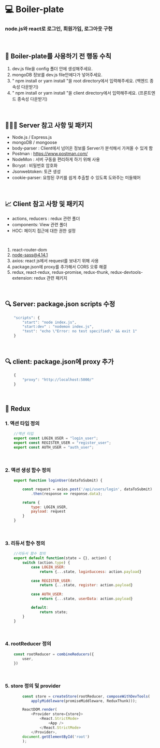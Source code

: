# 💻 Boiler-plate
### node.js와 react로 로그인, 회원가입, 로그아웃 구현

<br>

## 🔖 Boiler-plate를 사용하기 전 행동 수칙
1. dev.js file을 config 폴더 안에 생성해주세요.
2. mongoDB 정보를 dev.js file안에다가 넣어주세요.
3. " npm install or yarn install "을 root directory에서 입력해주세요. (백엔드 종속성 다운받기)
4. " npm install or yarn install "을 client directory에서 입력해주세요. (프론트엔드 종속성 다운받기)

<br>

## 👨🏻‍💻 Server 참고 사항 및 패키지
* Node.js / Express.js
* mongoDB / mongoose
* body-parser : Client에서 넘어온 정보를 Server가 분석해서 가져올 수 있게 함
* Postman : https://www.postman.com/
* NodeMon : 서버 구동을 편리하게 하기 위해 사용
* Bcrypt : 비밀번호 암호화
* Jsonwebtoken: 토큰 생성
* cookie-parser: 요청된 쿠키를 쉽게 추출할 수 있도록 도와주는 미들웨어

<br>

## 📈 Client 참고 사항 및 패키지
* actions, reducers : redux 관련 폴더
* components: View 관련 폴더
* HOC: 페이지 접근에 대한 권한 설정

<br>

1. react-router-dom
2. node-sass@4.14.1
3. axios: react js에서 request를 보내기 위해 사용
4. package.json에 proxy를 추가해서 CORS 오류 해결
5. redux, react-redux, redux-promise, redux-thunk, redux-devtools-extension: redux 관련 패키지

<br>

## 🔍 Server: package.json scripts 수정
```javascript
    "scripts": {
        "start": "node index.js",
        "start:dev" : "nodemon index.js",
        "test": "echo \"Error: no test specified\" && exit 1"
    }
```

<br>

## 🔍 client: package.json에 proxy 추가
```javascript
    {
        "proxy": "http://localhost:5000/"
    }
```

<br>

## 🏃 Redux
### 1. 액션 타입 정의
```javascript
    //액션 타입
    export const LOGIN_USER = "login_user";
    export const REGISTER_USER = "register_user";
    export const AUTH_USER = "auth_user";
```

<br>

### 2. 액션 생성 함수 정의

```javascript
    export function loginUser(dataToSubmit) {

        const request = axios.post('/api/users/login', dataToSubmit)
            .then(response => response.data);

        return {
            type: LOGIN_USER,
            payload: request
        }
    }
```

<br>

### 3. 리듀서 함수 정의

```javascript
    //리듀서 함수 정의
    export default function(state = {}, action) {
        switch (action.type) {
            case LOGIN_USER:
                return {...state, loginSuccess: action.payload}
        
            case REGISTER_USER:
                return {...state, register: action.payload}
        
            case AUTH_USER:
                return {...state, userData: action.payload}

            default:
                return state;
        }
    } 
```

<br>

### 4. rootReducer 정의

```javascript
    const rootReducer = combineReducers({
        user,
    })
```

<br>

### 5. store 정의 및 provider 

```javascript
        const store = createStore(rootReducer, composeWithDevTools(
            applyMiddleware(promiseMiddleware, ReduxThunk)));

        ReactDOM.render(
            <Provider store={store}>
                <React.StrictMode>
                    <App />
                </React.StrictMode>
            </Provider>,
        document.getElementById('root')
        );
```

<br>